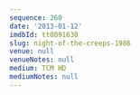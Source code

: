 ```yaml
---
sequence: 260
date: '2013-01-12'
imdbId: tt0091630
slug: night-of-the-creeps-1986
venue: null
venueNotes: null
medium: TCM HD
mediumNotes: null
---
```


